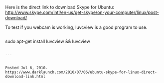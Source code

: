Here is the direct link to download Skype for Ubuntu:
http://www.skype.com/intl/en-us/get-skype/on-your-computer/linux/post-download/

To test if you webcam is working, luvcview is a good program to use.
```

```
sudo apt-get install luvcview && luvcview
```

---


Posted Jul 6, 2010.
https://www.darklaunch.com/2010/07/06/ubuntu-skype-for-linux-direct-download-link.html